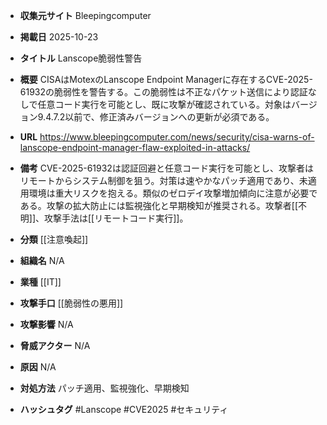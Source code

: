 - **収集元サイト**
Bleepingcomputer

- **掲載日**
2025-10-23

- **タイトル**
Lanscope脆弱性警告

- **概要**
CISAはMotexのLanscope Endpoint Managerに存在するCVE-2025-61932の脆弱性を警告する。この脆弱性は不正なパケット送信により認証なしで任意コード実行を可能とし、既に攻撃が確認されている。対象はバージョン9.4.7.2以前で、修正済みバージョンへの更新が必須である。

- **URL**
https://www.bleepingcomputer.com/news/security/cisa-warns-of-lanscope-endpoint-manager-flaw-exploited-in-attacks/

- **備考**
CVE-2025-61932は認証回避と任意コード実行を可能とし、攻撃者はリモートからシステム制御を狙う。対策は速やかなパッチ適用であり、未適用環境は重大リスクを抱える。類似のゼロデイ攻撃増加傾向に注意が必要である。攻撃の拡大防止には監視強化と早期検知が推奨される。攻撃者[[不明]]、攻撃手法は[[リモートコード実行]]。

- **分類**
[[注意喚起]]

- **組織名**
N/A

- **業種**
[[IT]]

- **攻撃手口**
[[脆弱性の悪用]]

- **攻撃影響**
N/A

- **脅威アクター**
N/A

- **原因**
N/A

- **対処方法**
パッチ適用、監視強化、早期検知

- **ハッシュタグ**
#Lanscope #CVE2025 #セキュリティ
